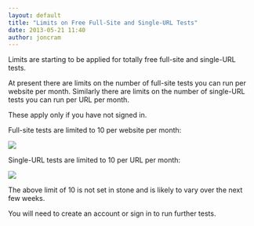 ```yaml
---
layout: default
title: "Limits on Free Full-Site and Single-URL Tests"
date: 2013-05-21 11:40
author: joncram
---
```

    
Limits are starting to be applied for totally free full-site and single-URL
tests.


At present there are limits on the number of full-site tests you can
run per website per month. Similarly there are limits on the number of
single-URL tests you can run per URL per month.

These apply only if you have not signed in.

Full-site tests are limited to 10 per website per month:

![](https://i.imgur.com/Lkp1FlG.png)

Single-URL tests are limited to 10 per URL per month:

![](https://i.imgur.com/4aypO3A.png)

The above limit of 10 is not set in stone and is likely to vary over
the next few weeks.

You will need to create an account or sign in to run further tests.
